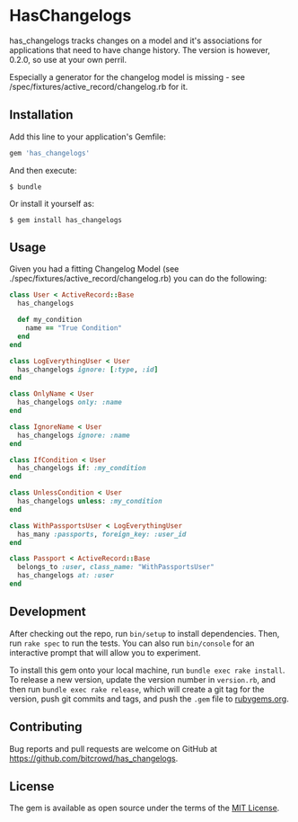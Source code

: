 # HasChangelogs

has_changelogs tracks changes on a model and it's associations for applications that need to have change history. The version is however, 0.2.0, so use at your own perril.

Especially a generator for the changelog model is missing - see /spec/fixtures/active_record/changelog.rb for it.

## Installation

Add this line to your application's Gemfile:

```ruby
gem 'has_changelogs'
```

And then execute:

    $ bundle

Or install it yourself as:

    $ gem install has_changelogs

## Usage

Given you had a fitting Changelog Model (see ./spec/fixtures/active_record/changelog.rb) you can do the following:

```ruby
class User < ActiveRecord::Base
  has_changelogs

  def my_condition
    name == "True Condition"
  end
end

class LogEverythingUser < User
  has_changelogs ignore: [:type, :id]
end

class OnlyName < User
  has_changelogs only: :name
end

class IgnoreName < User
  has_changelogs ignore: :name
end

class IfCondition < User
  has_changelogs if: :my_condition
end

class UnlessCondition < User
  has_changelogs unless: :my_condition
end

class WithPassportsUser < LogEverythingUser
  has_many :passports, foreign_key: :user_id
end

class Passport < ActiveRecord::Base
  belongs_to :user, class_name: "WithPassportsUser"
  has_changelogs at: :user
end

```

## Development

After checking out the repo, run `bin/setup` to install dependencies. Then, run `rake spec` to run the tests. You can also run `bin/console` for an interactive prompt that will allow you to experiment.

To install this gem onto your local machine, run `bundle exec rake install`. To release a new version, update the version number in `version.rb`, and then run `bundle exec rake release`, which will create a git tag for the version, push git commits and tags, and push the `.gem` file to [rubygems.org](https://rubygems.org).

## Contributing

Bug reports and pull requests are welcome on GitHub at https://github.com/bitcrowd/has_changelogs.


## License

The gem is available as open source under the terms of the [MIT License](http://opensource.org/licenses/MIT).

